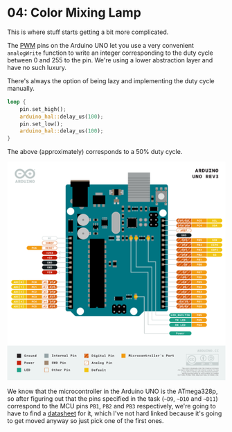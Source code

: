# 04: Color Mixing Lamp

This is where stuff starts getting a bit more complicated.

The [PWM](https://www.arduino.cc/en/Tutorial/Foundations/PWM) pins on the Arduino UNO let you use a very convenient `analogWrite` function to write an integer corresponding to the duty cycle between 0 and 255 to the pin. We're using a lower abstraction layer and have no such luxury. 

There's always the option of being lazy and implementing the duty cycle manually.

```rust
loop {
    pin.set_high();
    arduino_hal::delay_us(100);
    pin.set_low();
    arduino_hal::delay_us(100);
}
```

The above (approximately) corresponds to a 50% duty cycle.



![arduino uno rev3 pinout](img/pinout.png "ARDUINO UNO REV3 PINOUT")

We know that the microcontroller in the Arduino UNO is the ATmega328p, so after figuring out that the pins specified in the task (`~D9`, `~D10` and `~D11`) correspond to the MCU pins `PB1`, `PB2` and `PB3` respectively, we're going to have to find a [datasheet](https://www.google.com/search?q=ATmega328p+datasheet) for it, which I've not hard linked because it's going to get moved anyway so just pick one of the first ones.